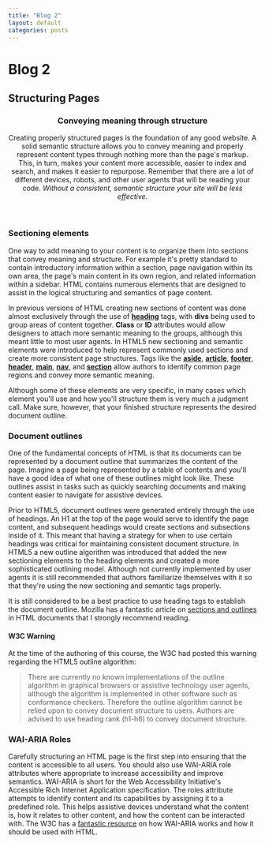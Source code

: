 ```yaml
---
title: "Blog 2"
layout: default
categories: posts
---
```

<h1> Blog 2 </h1>
<h2>Structuring Pages</h2>
  <article role="article">
    <header>
      <h3> Conveying meaning through structure </h3>
      <p>Creating properly structured pages is the foundation of any good website. A solid semantic structure allows you to convey meaning and properly represent content types through nothing more than the page's markup. This, in turn, makes your content more accessible, easier to index and search, and makes it easier to repurpose. Remember that there are a lot of different devices, robots, and other user agents that will be reading your code. <em>Without a consistent, semantic structure your site will be less effective.</em> </p>
    </header>
    <section>
      <h3>Sectioning elements </h3>
      <p>One way to add meaning to your content is to organize them into sections that convey meaning and structure. For example it's pretty standard to contain introductory information within a section, page navigation within its own area, the page's main content in its own region, and related information within a sidebar. HTML contains numerous elements that are designed to assist in the logical structuring and semantics of page content. </p>
      <p>In previous versions of HTML creating new sections of content was done almost exclusively through the use of <a href="http://www.w3.org/TR/html51/sections.html#the-h1,-h2,-h3,-h4,-h5,-and-h6-elements" title="heading elements"><b>heading</b></a> tags, with <b>divs</b> being used to group areas of content together. <b>Class</b> or <b>ID</b> attributes would allow designers to attach more semantic meaning to the groups, although this meant little to most user agents. In HTML5 new sectioning and semantic elements were introduced to help represent commonly used sections and create more consistent page structures. Tags like the <a href="http://www.w3.org/TR/html51/sections.html#the-aside-element" title="aside element"><b>aside</b></a>, <a href="http://www.w3.org/TR/html51/sections.html#the-article-element" title="article element"><b>article</b></a>, <a href="http://www.w3.org/TR/html51/sections.html#the-footer-element" title="footer element"><b>footer</b></a>, <a href="http://www.w3.org/TR/html51/sections.html#the-header-element" title="header element"><b>header</b></a>, <a href="http://www.w3.org/TR/html51/grouping-content.html#the-main-element" title="main element"><b>main</b></a>, <a href="http://www.w3.org/TR/html51/sections.html#the-nav-element" title="nav element"><b>nav</b></a>, and <a href="http://www.w3.org/TR/html51/sections.html#the-section-element" title="section element"><b>section</b></a> allow authors to identify common page regions and convey more semantic meaning. </p>
      <p>Although some of these elements are very specific, in many cases which element you'll use and how you'll structure them is very much a judgment call. Make sure, however, that your finished structure represents the desired document outline. </p>
    </section>
    <section>
      <h3>Document outlines </h3>
      <p>One of the fundamental concepts of HTML is that its documents can be represented by a document outline that summarizes the content of the page. Imagine a page being represented by a table of contents and you'll have a good idea of what one of these outlines might look like. These outlines assist in tasks such as quickly searching documents and making content easier to navigate for assistive devices. </p>
      <p>Prior to HTML5, document outlines were generated entirely through the use of headings. An H1 at the top of the page would serve to identify the page content, and subsequent headings would create sections and subsections inside of it. This meant that having a strategy for when to use certain headings was critical for maintaining consistent document structure. In HTML5 a new outline algorithm was introduced that added the new sectioning elements to the heading elements and created a more sophisticated outlining model. Although not currently implemented by user agents it is still recommended that authors familiarize themselves with it so that they're using the new sectioning and semantic tags properly. </p>
      <p>It is still considered to be a best practice to use heading tags to establish the document outline. Mozilla has a fantastic article on <a href="https://developer.mozilla.org/en-US/docs/Web/Guide/HTML/Sections_and_Outlines_of_an_HTML5_document" title="Mozilla Dev article on HTML sections">sections and outlines</a> in HTML documents that I strongly recommend reading.</p>
      <aside role="complementary">
        <h4>W3C Warning</h4>
        <p>At the time of the authoring of this course, the W3C had posted this warning regarding the HTML5 outline algorithm:</p>
        <blockquote>There are currently no known implementations of the outline algorithm in graphical browsers or assistive technology user agents, although the algorithm is implemented in other software such as conformance checkers. Therefore the outline algorithm cannot be relied upon to convey document structure to users. Authors are advised to use heading rank (h1-h6) to convey document structure.</blockquote>
      </aside>
    </section>
    <section>
      <h3>WAI-ARIA Roles</h3>
      <p>Carefully structuring an HTML page is the first step into ensuring that the content is accessible to all users. You should also use WAI-ARIA role attributes where appropriate to increase accessibility and improve semantics. WAI-ARIA is short for the Web Accessibility Initiative's Accessible Rich Internet Application specification. The roles attribute attempts to identify content and its capabilities by assigning it to a predefined role. This helps assistive devices understand what the content is, how it relates to other content, and how the content can be interacted with. The W3C has a <a href="http://www.w3.org/TR/2014/WD-aria-in-html-20140626/" title="Using WAI-ARIA in HTML">fantastic resource</a> on how WAI-ARIA works and how it should be used with HTML.</p>
    </section>
  </article>
